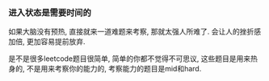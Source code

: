 ### 进入状态是需要时间的
如果大脑没有预热, 直接就来一道难题来考察, 那就太强人所难了. 会让人的挫折感加倍, 更加容易提前放弃.

是不是很多leetcode题目很简单, 简单的你都不觉得不可思议, 这些题目是用来热身的, 不是用来考察你的能力的, 考察能力的题目是mid和hard.

